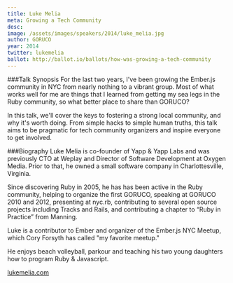 ```yaml
---
title: Luke Melia
meta: Growing a Tech Community
desc:
image: /assets/images/speakers/2014/luke_melia.jpg
author: GORUCO
year: 2014
twitter: lukemelia
ballot: http://ballot.io/ballots/how-was-growing-a-tech-community
---
```


###Talk Synopsis
For the last two years, I've been growing the Ember.js community in NYC from nearly nothing to a vibrant group. Most of what works well for me are things that I learned from getting my sea legs in the Ruby community, so what better place to share than GORUCO?

In this talk, we'll cover the keys to fostering a strong local community, and why it's worth doing. From simple hacks to simple human truths, this talk aims to be pragmatic for tech community organizers and inspire everyone to get involved.

###Biography
Luke Melia is co-founder of Yapp & Yapp Labs and was previously CTO at Weplay and Director of Software Development at Oxygen Media. Prior to that, he owned a small software company in Charlottesville, Virginia.

Since discovering Ruby in 2005, he has has been active in the Ruby community, helping to organize the first GORUCO, speaking at GORUCO 2010 and 2012, presenting at nyc.rb, contributing to several open source projects including Tracks and Rails, and contributing a chapter to “Ruby in Practice” from Manning.

Luke is a contributor to Ember and organizer of the Ember.js NYC Meetup, which Cory Forsyth has called "my favorite meetup."

He enjoys beach volleyball, parkour and teaching his two young daughters how to program Ruby & Javascript.

[lukemelia.com](http://www.lukemelia.com)
